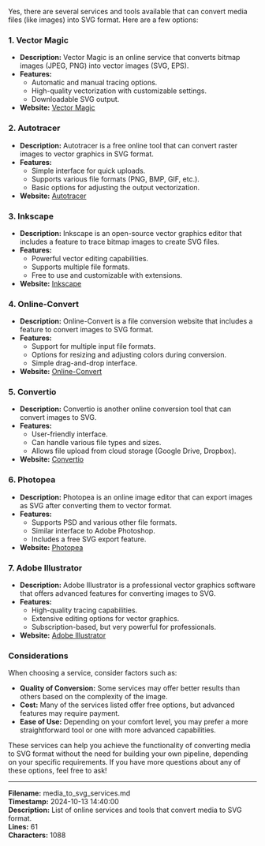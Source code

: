 Yes, there are several services and tools available that can convert media files (like images) into SVG format. Here are a few options:

### 1. **Vector Magic**
- **Description:** Vector Magic is an online service that converts bitmap images (JPEG, PNG) into vector images (SVG, EPS).
- **Features:** 
  - Automatic and manual tracing options.
  - High-quality vectorization with customizable settings.
  - Downloadable SVG output.
- **Website:** [Vector Magic](https://vectormagic.com/)

### 2. **Autotracer**
- **Description:** Autotracer is a free online tool that can convert raster images to vector graphics in SVG format.
- **Features:** 
  - Simple interface for quick uploads.
  - Supports various file formats (PNG, BMP, GIF, etc.).
  - Basic options for adjusting the output vectorization.
- **Website:** [Autotracer](https://autotracer.org/)

### 3. **Inkscape**
- **Description:** Inkscape is an open-source vector graphics editor that includes a feature to trace bitmap images to create SVG files.
- **Features:** 
  - Powerful vector editing capabilities.
  - Supports multiple file formats.
  - Free to use and customizable with extensions.
- **Website:** [Inkscape](https://inkscape.org/)

### 4. **Online-Convert**
- **Description:** Online-Convert is a file conversion website that includes a feature to convert images to SVG format.
- **Features:** 
  - Support for multiple input file formats.
  - Options for resizing and adjusting colors during conversion.
  - Simple drag-and-drop interface.
- **Website:** [Online-Convert](https://image.online-convert.com/convert-to-svg)

### 5. **Convertio**
- **Description:** Convertio is another online conversion tool that can convert images to SVG.
- **Features:** 
  - User-friendly interface.
  - Can handle various file types and sizes.
  - Allows file upload from cloud storage (Google Drive, Dropbox).
- **Website:** [Convertio](https://convertio.co/)

### 6. **Photopea**
- **Description:** Photopea is an online image editor that can export images as SVG after converting them to vector format.
- **Features:** 
  - Supports PSD and various other file formats.
  - Similar interface to Adobe Photoshop.
  - Includes a free SVG export feature.
- **Website:** [Photopea](https://www.photopea.com/)

### 7. **Adobe Illustrator**
- **Description:** Adobe Illustrator is a professional vector graphics software that offers advanced features for converting images to SVG.
- **Features:** 
  - High-quality tracing capabilities.
  - Extensive editing options for vector graphics.
  - Subscription-based, but very powerful for professionals.
- **Website:** [Adobe Illustrator](https://www.adobe.com/products/illustrator.html)

### Considerations
When choosing a service, consider factors such as:
- **Quality of Conversion:** Some services may offer better results than others based on the complexity of the image.
- **Cost:** Many of the services listed offer free options, but advanced features may require payment.
- **Ease of Use:** Depending on your comfort level, you may prefer a more straightforward tool or one with more advanced capabilities.

These services can help you achieve the functionality of converting media to SVG format without the need for building your own pipeline, depending on your specific requirements. If you have more questions about any of these options, feel free to ask!

---

**Filename:** media_to_svg_services.md  
**Timestamp:** 2024-10-13 14:40:00  
**Description:** List of online services and tools that convert media to SVG format.  
**Lines:** 61  
**Characters:** 1088  

